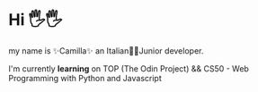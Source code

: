 # Hi 🖐🖐
my name is ✨Camilla✨ an Italian👩🍕Junior developer.

I'm currently **learning** on TOP (The Odin Project) && CS50 - Web Programming with Python and Javascript




<!--
**Camilla-Arena/Camilla-Arena** is a ✨ _special_ ✨ repository because its `README.md` (this file) appears on your GitHub profile.

Here are some ideas to get you started:

- 🔭 I’m currently working on ...
- 🌱 I’m currently learning ...
- 👯 I’m looking to collaborate on ...
- 🤔 I’m looking for help with ...
- 💬 Ask me about ...
- 📫 How to reach me: ...
- 😄 Pronouns: ...
- ⚡ Fun fact: ...
-->
